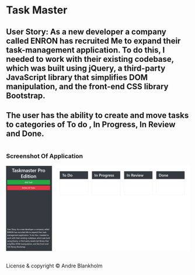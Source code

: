 # Task Master
## User Story: As a new developer a company called ENRON has recruited Me to expand their task-management application. To do this, I needed to work with their existing codebase, which was built using jQuery, a third-party JavaScript library that simplifies DOM manipulation, and the front-end CSS library Bootstrap.
## The user has the ability to create and move tasks to categories of To do , In Progress, In Review and Done.
#
### Screenshot Of Application
<img src="./assets/images/TMP.png" width="1000px" heigth="400px" alt="screenshot of project. 4 people working together over desk">

##
 License & copyright
© Andre Blankholm
